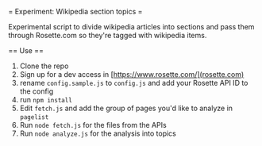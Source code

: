 = Experiment: Wikipedia section topics =

Experimental script to divide wikipedia articles into sections and pass them through Rosette.com so they're tagged with wikipedia items.

== Use ==

1. Clone the repo
2. Sign up for a dev access in [https://www.rosette.com/](rosette.com)
3. rename `config.sample.js` to `config.js` and add your Rosette API ID to the config
4. run `npm install`
5. Edit `fetch.js` and add the group of pages you'd like to analyze in `pagelist`
6. Run `node fetch.js` for the files from the APIs
7. Run `node analyze.js` for the analysis into topics